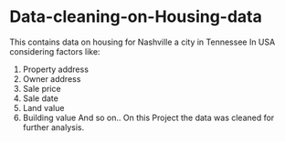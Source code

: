 # Data-cleaning-on-Housing-data

This contains data on housing for Nashville a city in Tennessee In USA
considering factors like:
1. Property address
2. Owner address
3. Sale price
4. Sale date
5. Land value
6. Building value
And so on..
On this Project the data was cleaned for further analysis.
